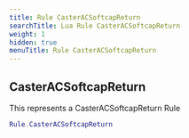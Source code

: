 ```yaml
---
title: Rule CasterACSoftcapReturn
searchTitle: Lua Rule CasterACSoftcapReturn
weight: 1
hidden: true
menuTitle: Rule CasterACSoftcapReturn
---
```

## CasterACSoftcapReturn

This represents a CasterACSoftcapReturn Rule
```lua
Rule.CasterACSoftcapReturn
```